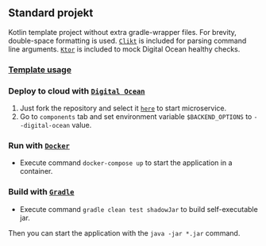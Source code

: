 ## Standard projekt

Kotlin template project without extra gradle-wrapper files. For brevity, double-space formatting is
used. [`Clikt`](https://ajalt.github.io/clikt/whyclikt/) is included for parsing command line
arguments. [`Ktor`](https://ktor.io/) is included to mock Digital Ocean healthy checks.

### [Template usage](https://docs.github.com/en/github/creating-cloning-and-archiving-repositories/creating-a-repository-from-a-template#creating-a-repository-from-a-template)

### Deploy to cloud with [`Digital Ocean`](https://cloud.digitalocean.com/)

1. Just fork the repository and select it [`here`](https://cloud.digitalocean.com/apps) to start microservice.
1. Go to `components` tab and set environment variable `$BACKEND_OPTIONS` to `--digital-ocean` value.

### Run with [`Docker`](https://www.docker.com/products/docker-desktop)

* Execute command `docker-compose up` to start the application in a container.

### Build with [`Gradle`](https://gradle.org/)

* Execute command `gradle clean test shadowJar` to build self-executable jar.

Then you can start the application with the `java -jar *.jar` command.
